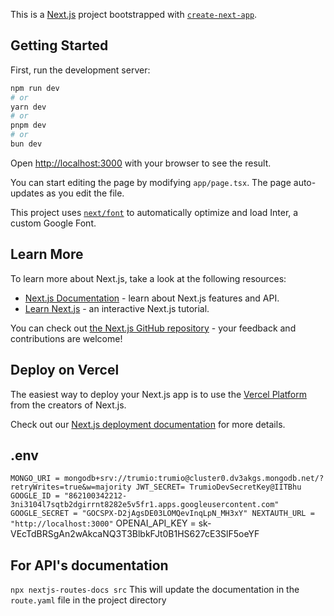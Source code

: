 This is a [Next.js](https://nextjs.org/) project bootstrapped with [`create-next-app`](https://github.com/vercel/next.js/tree/canary/packages/create-next-app).

## Getting Started

First, run the development server:

```bash
npm run dev
# or
yarn dev
# or
pnpm dev
# or
bun dev
```

Open [http://localhost:3000](http://localhost:3000) with your browser to see the result.

You can start editing the page by modifying `app/page.tsx`. The page auto-updates as you edit the file.

This project uses [`next/font`](https://nextjs.org/docs/basic-features/font-optimization) to automatically optimize and load Inter, a custom Google Font.

## Learn More

To learn more about Next.js, take a look at the following resources:

- [Next.js Documentation](https://nextjs.org/docs) - learn about Next.js features and API.
- [Learn Next.js](https://nextjs.org/learn) - an interactive Next.js tutorial.

You can check out [the Next.js GitHub repository](https://github.com/vercel/next.js/) - your feedback and contributions are welcome!

## Deploy on Vercel

The easiest way to deploy your Next.js app is to use the [Vercel Platform](https://vercel.com/new?utm_medium=default-template&filter=next.js&utm_source=create-next-app&utm_campaign=create-next-app-readme) from the creators of Next.js.

Check out our [Next.js deployment documentation](https://nextjs.org/docs/deployment) for more details.

## .env
`MONGO_URI = mongodb+srv://trumio:trumio@cluster0.dv3akgs.mongodb.net/?retryWrites=true&w=majority
JWT_SECRET= TrumioDevSecretKey@IITBhu
GOOGLE_ID = "862100342212-3ni3104l7sqtb2dgirrnt8282e5v5fr1.apps.googleusercontent.com"
GOOGLE_SECRET = "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"
NEXTAUTH_URL = "http://localhost:3000"`
OPENAI_API_KEY = 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

## For API's documentation
`npx nextjs-routes-docs src`
This will update the documentation in the `route.yaml` file in the project directory

